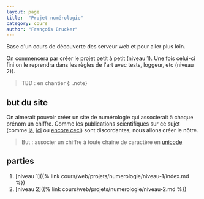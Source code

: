 ```yaml
---
layout: page
title:  "Projet numérologie"
category: cours
author: "François Brucker"
---
```


Base d'un cours de découverte des serveur web et pour aller plus loin.

On commencera par créer le projet petit à petit (niveau 1). Une fois celui-ci fini on le reprendra dans les règles de l'art avec tests, loggeur, etc (niveau 2)).

> TBD : en chantier
{: .note}

## but du site

On aimerait pouvoir créer un site de numérologie qui associerait à chaque prénom un chiffre. Comme les publications scientifiques sur ce sujet (comme [là](https://www.parents.fr/prenoms/nos-conseils-prenoms/la-numerologie-des-prenoms-diaporama-307570), [ici](https://www.femmeactuelle.fr/horoscope2/numerologie/numerologie-prenom-19618) ou [encore ceci](https://www.evozen.fr/numerologie/expression)) sont discordantes, nous allons créer le nôtre.


> But : associer un chiffre à toute chaine de caractère en [unicode](https://unicode-table.com/fr/)

## parties

1. [niveau 1]({% link cours/web/projets/numerologie/niveau-1/index.md %})
2. [niveau 2]({% link cours/web/projets/numerologie/niveau-2.md %})

